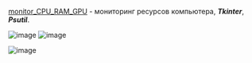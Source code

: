 [monitor_CPU_RAM_GPU](https://github.com/drug173/Python/tree/main/applications/monitor_CPU_RAM_GPU) - мониторинг ресурсов компьютера, ___Tkinter___, ___Psutil___.  

![image](https://github.com/drug173/Python/assets/47415634/c38f84c4-8cdd-4aa2-984f-341118868ea9)  ![image](https://github.com/drug173/Python/assets/47415634/96e71a6f-5afb-442c-b41d-e40b6734a89d)  

![image](https://github.com/drug173/Python/assets/47415634/47aea07f-c836-44e7-b2a8-efbd5ab5aa19)  
